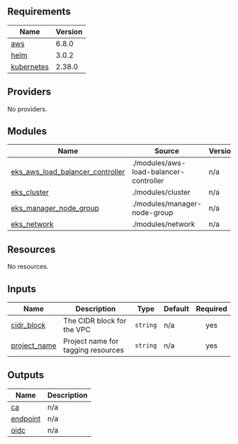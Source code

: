 ## Requirements

| Name | Version |
|------|---------|
| <a name="requirement_aws"></a> [aws](#requirement\_aws) | 6.8.0 |
| <a name="requirement_helm"></a> [helm](#requirement\_helm) | 3.0.2 |
| <a name="requirement_kubernetes"></a> [kubernetes](#requirement\_kubernetes) | 2.38.0 |

## Providers

No providers.

## Modules

| Name | Source | Version |
|------|--------|---------|
| <a name="module_eks_aws_load_balancer_controller"></a> [eks\_aws\_load\_balancer\_controller](#module\_eks\_aws\_load\_balancer\_controller) | ./modules/aws-load-balancer-controller | n/a |
| <a name="module_eks_cluster"></a> [eks\_cluster](#module\_eks\_cluster) | ./modules/cluster | n/a |
| <a name="module_eks_manager_node_group"></a> [eks\_manager\_node\_group](#module\_eks\_manager\_node\_group) | ./modules/manager-node-group | n/a |
| <a name="module_eks_network"></a> [eks\_network](#module\_eks\_network) | ./modules/network | n/a |

## Resources

No resources.

## Inputs

| Name | Description | Type | Default | Required |
|------|-------------|------|---------|:--------:|
| <a name="input_cidr_block"></a> [cidr\_block](#input\_cidr\_block) | The CIDR block for the VPC | `string` | n/a | yes |
| <a name="input_project_name"></a> [project\_name](#input\_project\_name) | Project name for tagging resources | `string` | n/a | yes |

## Outputs

| Name | Description |
|------|-------------|
| <a name="output_ca"></a> [ca](#output\_ca) | n/a |
| <a name="output_endpoint"></a> [endpoint](#output\_endpoint) | n/a |
| <a name="output_oidc"></a> [oidc](#output\_oidc) | n/a |
